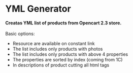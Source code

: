 # YML Generator
<b>Creatas YML list of products from Opencart 2.3 store.</b>
<br><br>
Basic options:
<ul>
<li>Resource are available on constant link</li>
<li>The list includes only products with photos</li>
<li>The list includes only products with above 4 properties</li>
<li>The properties are sorted by index (coming from 1C)</li>
<li>In descriptions of product cutting all html tags</li>
</ul>
<br><br>